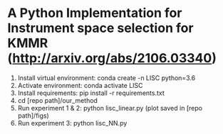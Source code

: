 # A Python Implementation for Instrument space selection for KMMR (http://arxiv.org/abs/2106.03340)

1. Install virtual environment: conda create -n LISC python=3.6
2. Activate environment: conda activate LISC
3. Install requirements: pip install -r requirements.txt
4. cd [repo path]/our_method
5. Run experiment 1 & 2: python lisc_linear.py   (plot saved in [repo path]/figs)
6. Run experiment 3: python lisc_NN.py



